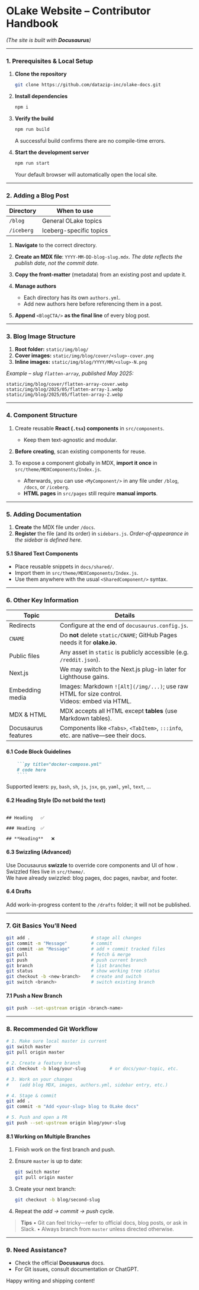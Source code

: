 # OLake Website – Contributor Handbook

*(The site is built with **Docusaurus**)*

---

### 1. Prerequisites & Local Setup

1. **Clone the repository**

   ```bash
   git clone https://github.com/datazip-inc/olake-docs.git
   ```

2. **Install dependencies**

   ```bash
   npm i
   ```

3. **Verify the build**

   ```bash
   npm run build
   ```

   A successful build confirms there are no compile-time errors.

4. **Start the development server**

   ```bash
   npm run start
   ```

   Your default browser will automatically open the local site.

---

### 2. Adding a Blog Post

| Directory  | When to use             |
| ---------- | ----------------------- |
| `/blog`    | General OLake topics    |
| `/iceberg` | Iceberg-specific topics |

1. **Navigate** to the correct directory.
2. **Create an MDX file**: `YYYY-MM-DD-blog-slug.mdx`.
   *The date reflects the publish date, not the commit date.*
3. **Copy the front-matter** (metadata) from an existing post and update it.
4. **Manage authors**

   * Each directory has its own `authors.yml`.
   * Add new authors here before referencing them in a post.
5. **Append** `<BlogCTA/>` **as the final line** of every blog post.

---

### 3. Blog Image Structure

1. **Root folder:** `static/img/blog/`
2. **Cover images:** `static/img/blog/cover/<slug>-cover.png`
3. **Inline images:** `static/img/blog/YYYY/MM/<slug>-N.png`

*Example – slug `flatten-array`, published May 2025:*

```
static/img/blog/cover/flatten-array-cover.webp
static/img/blog/2025/05/flatten-array-1.webp
static/img/blog/2025/05/flatten-array-2.webp
```

---

### 4. Component Structure

1. Create reusable **React (`.tsx`) components** in `src/components`.

   * Keep them text-agnostic and modular.
2. **Before creating**, scan existing components for reuse.
3. To expose a component globally in MDX, **import it once** in
   `src/theme/MDXComponents/Index.js`.

   * Afterwards, you can use `<MyComponent/>` in any file under `/blog`, `/docs`, or `/iceberg`.
   * **HTML pages** in `src/pages` still require **manual imports**.

---

### 5. Adding Documentation

1. **Create** the MDX file under `/docs`.
2. **Register** the file (and its order) in `sidebars.js`.
   *Order-of-appearance in the sidebar is defined here.*

#### 5.1 Shared Text Components

* Place reusable snippets in `docs/shared/`.
* Import them in `src/theme/MDXComponents/Index.js`.
* Use them anywhere with the usual `<SharedComponent/>` syntax.

---

### 6. Other Key Information

| Topic               | Details                                                                                         |
| ------------------- | ----------------------------------------------------------------------------------------------- |
| Redirects           | Configure at the end of `docusaurus.config.js`.                                                 |
| `CNAME`             | Do **not** delete `static/CNAME`; GitHub Pages needs it for **olake.io**.                       |
| Public files        | Any asset in `static` is publicly accessible (e.g. `/reddit.json`).                             |
| Next.js             | We may switch to the Next.js plug-in later for Lighthouse gains.                                |
| Embedding media     | Images: Markdown `![Alt](/img/...)`; use raw HTML for size control.<br/>Videos: embed via HTML. |
| MDX & HTML          | MDX accepts all HTML except **tables** (use Markdown tables).                                   |
| Docusaurus features | Components like `<Tabs>`, `<TabItem>`, `:::info`, etc. are native—see their docs.               |

#### 6.1 Code Block Guidelines

```md
    ```py title="docker-compose.yml"
    # code here
    ````

```

Supported lexers: `py`, `bash`, `sh`, `js`, `jsx`, `go`, `yaml`, `yml`, `text`, …

#### 6.2 Heading Style (Do **not** bold the text)
```

## Heading   ✅

### Heading  ✅

## **Heading**   ❌

```

#### 6.3 Swizzling (Advanced)
Use Docusaurus **swizzle** to override core components and UI of how . Swizzled files live in `src/theme/`.  
We have already swizzled: blog pages, doc pages, navbar, and footer.

#### 6.4 Drafts
Add work-in-progress content to the `/drafts` folder; it will not be published.

---

### 7. Git Basics You’ll Need

```bash
git add .                       # stage all changes
git commit -m "Message"         # commit
git commit -am "Message"        # add + commit tracked files
git pull                        # fetch & merge
git push                        # push current branch
git branch                      # list branches
git status                      # show working tree status
git checkout -b <new-branch>    # create and switch
git switch <branch>             # switch existing branch
```

#### 7.1 Push a New Branch

```bash
git push --set-upstream origin <branch-name>
```

---

### 8. Recommended Git Workflow

```bash
# 1. Make sure local master is current
git switch master
git pull origin master

# 2. Create a feature branch
git checkout -b blog/your-slug         # or docs/your-topic, etc.

# 3. Work on your changes
#    (add blog MDX, images, authors.yml, sidebar entry, etc.)

# 4. Stage & commit
git add .
git commit -m "Add <your-slug> blog to OLake docs"

# 5. Push and open a PR
git push --set-upstream origin blog/your-slug
```

#### 8.1 Working on Multiple Branches

1. Finish work on the first branch and push.

2. Ensure `master` is up to date:

   ```bash
   git switch master
   git pull origin master
   ```

3. Create your next branch:

   ```bash
   git checkout -b blog/second-slug
   ```

4. Repeat the *add → commit → push* cycle.

> **Tips**
> • Git can feel tricky—refer to official docs, blog posts, or ask in Slack.
> • Always branch from `master` unless directed otherwise.

---

### 9. Need Assistance?

* Check the official **Docusaurus** docs.
* For Git issues, consult documentation or ChatGPT.

Happy writing and shipping content!
